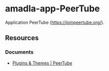 # amadla-app-PeerTube
Application PeerTube (https://joinpeertube.org/).

## Resources
### Documents
- [Plugins & Themes | PeerTube](https://docs.joinpeertube.org/contribute/plugins#add-external-auth-methods)
